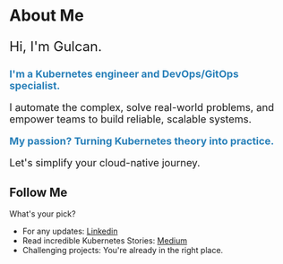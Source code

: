# About Me

<p style="font-size: 24px;">Hi, I'm Gulcan.</p>

<p style="font-size: 18px; font-weight: bold; color: #2980b9;">
I'm a Kubernetes engineer and DevOps/GitOps specialist.
</p>

<p style="font-size: 18px;">
I automate the complex, solve real-world problems, and empower teams to build reliable, scalable systems.
</p>

<p style="font-size: 18px; font-weight: bold; color: #2980b9;">
My passion? Turning Kubernetes theory into practice.
</p>

<p style="font-size: 18px;">
Let's simplify your cloud-native journey.
</p>


## Follow Me

What's your pick?

- For any updates: [Linkedin](https://www.linkedin.com/in/gulcantopcu/)
- Read incredible Kubernetes Stories: [Medium](https://medium.com/@gulcantopcu)
- Challenging projects: You're already in the right place.